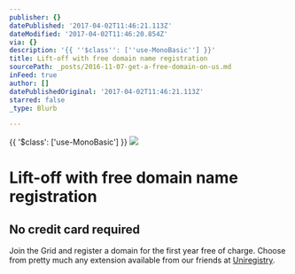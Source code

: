 ```yaml
---
publisher: {}
datePublished: '2017-04-02T11:46:21.113Z'
dateModified: '2017-04-02T11:46:20.854Z'
via: {}
description: '{{ ''$class'': [''use-MonoBasic''] }}'
title: Lift-off with free domain name registration
sourcePath: _posts/2016-11-07-get-a-free-domain-on-us.md
inFeed: true
author: []
datePublishedOriginal: '2017-04-02T11:46:21.113Z'
starred: false
_type: Blurb

---
```

{{ '$class': \['use-MonoBasic'\] }}
![](https://the-grid-user-content.s3-us-west-2.amazonaws.com/039c7398-0593-44ac-a06f-a0698c9814f0.jpg)

# Lift-off with free domain name registration

## No credit card required

Join the Grid and register a domain for the first year free of charge. Choose from pretty much any extension available from our friends at [Uniregistry][0].

[0]: https://uniregistry.com/ "uniregistry"